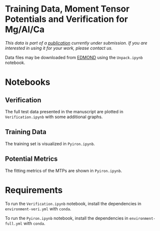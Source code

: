 # Training Data, Moment Tensor Potentials and Verification for Mg/Al/Ca

*This data is part of a [publication](https://www.researchsquare.com/article/rs-4732459/v1) currently under submission.  If you are interested in using it for your work, please contact us.*

Data files may be downloaded from [EDMOND](https://doi.org/10.17617/3.DYLLSS) using the `Unpack.ipynb` notebook.

# Notebooks

## Verification

The full test data presented in the manuscript are plotted in `Verification.ipynb` with some additional graphs.

## Training Data

The training set is visualized in `Pyiron.ipynb`.

## Potential Metrics

The fitting metrics of the MTPs are shown in `Pyiron.ipynb`.

# Requirements

To run the `Verification.ipynb` notebook, install the dependencies in `environment-veri.yml` with `conda`.

To run the `Pyiron.ipynb` notebook, install the dependencies in `environment-full.yml` with `conda`.

